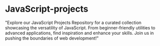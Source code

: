 # JavaScript-projects
"Explore our JavaScript Projects Repository for a curated collection showcasing the versatility of JavaScript. From beginner-friendly utilities to advanced applications, find inspiration and enhance your skills. Join us in pushing the boundaries of web development!"
